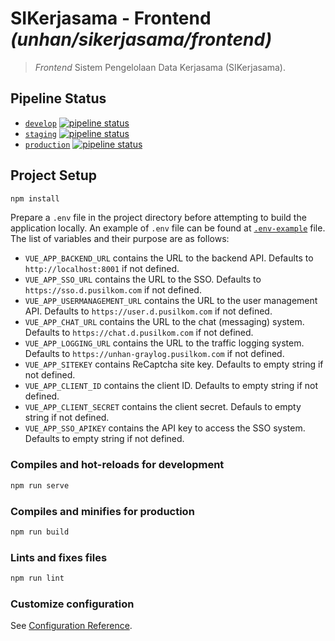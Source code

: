 # SIKerjasama - Frontend _(unhan/sikerjasama/frontend)_

> _Frontend_ Sistem Pengelolaan Data Kerjasama (SIKerjasama).

## Pipeline Status

- [`develop`](https://kerma.d.pusilkom.com/) [![pipeline status](https://gitlab.pusilkom.com/unhan/sikerjasama/frontend/badges/develop/pipeline.svg)](https://gitlab.pusilkom.com/unhan/sikerjasama/frontend/commits/develop)
- [`staging`](https://kerma.s.pusilkom.com/) [![pipeline status](https://gitlab.pusilkom.com/unhan/sikerjasama/frontend/badges/testing/pipeline.svg)](https://gitlab.pusilkom.com/unhan/sikerjasama/frontend/commits/testing)
- [`production`](https://kerma.idu.ac.id/) [![pipeline status](https://gitlab.pusilkom.com/unhan/sikerjasama/frontend/badges/production/pipeline.svg)](https://gitlab.pusilkom.com/unhan/sikerjasama/frontend/commits/production)

## Project Setup

```bash
npm install
```

Prepare a `.env` file in the project directory before attempting to build
the application locally. An example of `.env` file can be found at
[`.env-example`](./.env-example) file. The list of variables and their purpose
are as follows:

- `VUE_APP_BACKEND_URL` contains the URL to the backend API. Defaults to
  `http://localhost:8001` if not defined.
- `VUE_APP_SSO_URL` contains the URL to the SSO. Defaults to
  `https://sso.d.pusilkom.com` if not defined.
- `VUE_APP_USERMANAGEMENT_URL` contains the URL to the user management API.
  Defaults to `https://user.d.pusilkom.com` if not defined.
- `VUE_APP_CHAT_URL` contains the URL to the chat (messaging) system.
  Defaults to `https://chat.d.pusilkom.com` if not defined.
- `VUE_APP_LOGGING_URL` contains the URL to the traffic logging system.
  Defaults to `https://unhan-graylog.pusilkom.com` if not defined.
- `VUE_APP_SITEKEY` contains ReCaptcha site key. Defaults to empty string if
  not defined.
- `VUE_APP_CLIENT_ID` contains the client ID. Defaults to empty string if not
  defined.
- `VUE_APP_CLIENT_SECRET` contains the client secret. Defauls to empty string
  if not defined.
- `VUE_APP_SSO_APIKEY` contains the API key to access the SSO system.
  Defaults to empty string if not defined.

### Compiles and hot-reloads for development

```bash
npm run serve
```

### Compiles and minifies for production

```bash
npm run build
```

### Lints and fixes files

```bash
npm run lint
```

### Customize configuration

See [Configuration Reference](https://cli.vuejs.org/config/).
